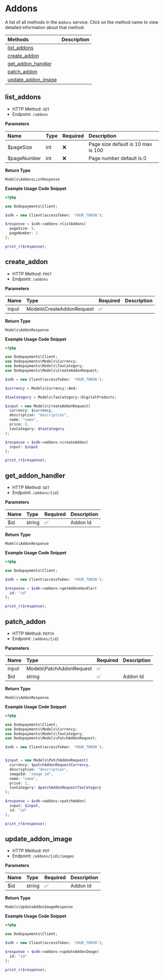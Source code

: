 # Addons

A list of all methods in the `Addons` service. Click on the method name to view detailed information about that method.

| Methods | Description |
| :------ | :---------- |
|[list_addons](#list_addons)|  |
|[create_addon](#create_addon)|  |
|[get_addon_handler](#get_addon_handler)|  |
|[patch_addon](#patch_addon)|  |
|[update_addon_image](#update_addon_image)|  |

## list_addons


- HTTP Method: `GET`
- Endpoint: `/addons`

**Parameters**

| Name    | Type| Required | Description |
| :-------- | :----------| :----------| :----------|
| $pageSize | int | ❌ | Page size default is 10 max is 100 |
| $pageNumber | int | ❌ | Page number default is 0 |

**Return Type**

`Models\AddonsListResponse`

**Example Usage Code Snippet**
```php
<?php

use Dodopayments\Client;

$sdk = new Client(accessToken: 'YOUR_TOKEN');

$response = $sdk->addons->listAddons(
  pageSize: 8,
  pageNumber: 2
);

print_r($response);
```

## create_addon


- HTTP Method: `POST`
- Endpoint: `/addons`

**Parameters**

| Name    | Type| Required | Description |
| :-------- | :----------| :----------| :----------|
| input | Models\CreateAddonRequest | ✅ |  |

**Return Type**

`Models\AddonResponse`

**Example Usage Code Snippet**
```php
<?php

use Dodopayments\Client;
use Dodopayments\Models\Currency;
use Dodopayments\Models\TaxCategory;
use Dodopayments\Models\CreateAddonRequest;

$sdk = new Client(accessToken: 'YOUR_TOKEN');

$currency = Models\Currency::Aed;

$taxCategory = Models\TaxCategory::DigitalProducts;

$input = new Models\CreateAddonRequest(
  currency: $currency,
  description: "description",
  name: "name",
  price: 8,
  taxCategory: $taxCategory
);

$response = $sdk->addons->createAddon(
  input: $input
);

print_r($response);
```

## get_addon_handler


- HTTP Method: `GET`
- Endpoint: `/addons/{id}`

**Parameters**

| Name    | Type| Required | Description |
| :-------- | :----------| :----------| :----------|
| $id | string | ✅ | Addon Id |

**Return Type**

`Models\AddonResponse`

**Example Usage Code Snippet**
```php
<?php

use Dodopayments\Client;

$sdk = new Client(accessToken: 'YOUR_TOKEN');

$response = $sdk->addons->getAddonHandler(
  id: "id"
);

print_r($response);
```

## patch_addon


- HTTP Method: `PATCH`
- Endpoint: `/addons/{id}`

**Parameters**

| Name    | Type| Required | Description |
| :-------- | :----------| :----------| :----------|
| input | Models\PatchAddonRequest | ✅ |  |
| $id | string | ✅ | Addon Id |

**Return Type**

`Models\AddonResponse`

**Example Usage Code Snippet**
```php
<?php

use Dodopayments\Client;
use Dodopayments\Models\Currency;
use Dodopayments\Models\TaxCategory;
use Dodopayments\Models\PatchAddonRequest;

$sdk = new Client(accessToken: 'YOUR_TOKEN');


$input = new Models\PatchAddonRequest(
  currency: $patchAddonRequestCurrency,
  description: "description",
  imageId: "image_id",
  name: "name",
  price: 2,
  taxCategory: $patchAddonRequestTaxCategory
);

$response = $sdk->addons->patchAddon(
  input: $input,
  id: "id"
);

print_r($response);
```

## update_addon_image


- HTTP Method: `PUT`
- Endpoint: `/addons/{id}/images`

**Parameters**

| Name    | Type| Required | Description |
| :-------- | :----------| :----------| :----------|
| $id | string | ✅ | Addon Id |

**Return Type**

`Models\UpdateAddonImageResponse`

**Example Usage Code Snippet**
```php
<?php

use Dodopayments\Client;

$sdk = new Client(accessToken: 'YOUR_TOKEN');

$response = $sdk->addons->updateAddonImage(
  id: "id"
);

print_r($response);
```




<!-- This file was generated by liblab | https://liblab.com/ -->